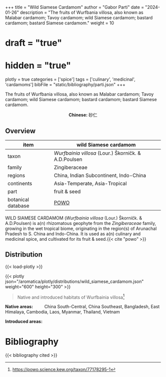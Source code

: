 +++
title = "Wild Siamese Cardamom"
author = "Gabor Parti"
date = "2024-01-26"
description = "The fruits of Wurfbania villosa, also known as Malabar cardamom; Tavoy cardamom; wild Siamese cardamom; bastard cardamom; bastard Siamese cardamom."
weight = 10
# draft = "true"
# hidden = "true"
plotly = true
categories = ['spice']
tags = ['culinary', 'medicinal', 'cardamoms']
bibFile = "static/bibliography/parti.json"
+++

The fruits of Wurfbania villosa, also known as Malabar cardamom; Tavoy cardamom; wild Siamese cardamom; bastard cardamom; bastard Siamese cardamom.

<center>

**Chinese:** <span class="traditional-chinese-text">砂仁</span>

</center>

## Overview

|       item       |                wild Siamese cardamom                |
|------------------|-----------------------------------------------------|
|       taxon      | *Wurfbainia villosa* (Lour.) Škorničk. & A.D.Poulsen|
|      family      |                    Zingiberaceae                    |
|      regions     |        China, Indian Subcontinent, Indo-China       |
|    continents    |            Asia-Temperate, Asia-Tropical            |
|       part       |                     fruit & seed                    |
|botanical database|[POWO](https://powo.science.kew.org/taxon/77178295-1)|

WILD SIAMESE CARDAMOM (*Wurfbainia villosa* (Lour.) Škorničk. & A.D.Poulsen) is a(n) rhizomatous geophyte from the *Zingiberaceae* family, growing in the wet tropical biome, originating in the region(s) of Arunachal Pradesh to S. China and Indo-China. It is used as a(n) culinary and medicinal spice, and cultivated for its fruit & seed.{{< cite "powo" >}}



## Distribution

{{< load-plotly >}}

{{< plotly json="/aromatica/plotly/distributions/wild_siamese_cardamom.json" weight="600" height="300" >}}

>Native and introduced habitats of Wurfbainia villosa[^powo]

[^powo]: https://powo.science.kew.org/taxon/77178295-1

<p style="text-align:left;">

**Native areas:** &ensp; &ensp; &ensp; China South-Central, China Southeast, Bangladesh, East Himalaya, Cambodia, Laos, Myanmar, Thailand, Vietnam

**Introduced areas:** 

</p>



# Bibliography

{{< bibliography cited >}}

